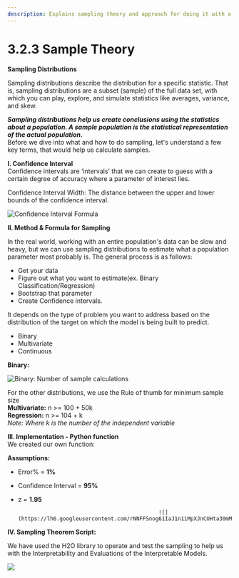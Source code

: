 ```yaml
---
description: Explains sampling theory and approach for doing it with a library h2o
---
```


# 3.2.3 Sample Theory

**Sampling Distributions**

Sampling distributions describe the distribution for a specific statistic. That is, sampling distributions are a subset \(sample\) of the full data set, with which you can play, explore, and simulate statistics like averages, variance, and skew.

_**Sampling distributions help us create conclusions using the statistics about a population. A sample population is the statistical representation of the actual population.**_  
Before we dive into what and how to do sampling, let's understand a few key terms, that would help us calculate samples.

**I. Confidence Interval**  
Confidence intervals are ‘intervals’ that we can create to guess with a certain degree of accuracy where a parameter of interest lies.

Confidence Interval Width: The distance between the upper and lower bounds of the confidence interval.  


![Confidence Interval Formula](https://lh6.googleusercontent.com/ZlH3G5E3Jq_evaEfq0t6vMGigzedTlwVn9Vna7e356zlrmZzRywVFCNa_vo83gCJ5en15Rys859GINskcnjvPjfbDmSX2f0MF2CE7AdLB-hafxd7Xn-9H7g-rrKJs0RYL_rCz5ec-A8)

**II. Method & Formula for Sampling**

In the real world, working with an entire population's data can be slow and heavy, but we can use sampling distributions to estimate what a population parameter most probably is. The general process is as follows:

* Get your data
* Figure out what you want to estimate\(ex. Binary Classification/Regression\)
* Bootstrap that parameter
* Create Confidence intervals.

It depends on the type of problem you want to address based on the distribution of the target on which the model is being built to predict.

* Binary
* Multivariate
* Continuous

**Binary:** 

![Binary: Number of sample calculations](https://lh4.googleusercontent.com/Effbl1wFOc-7YSp0buvZiooxewElYaQZVWhwAR7B9HddL-EyllkDewOru3vOp6pq5HEVZZqjqAiHCKXN8cnTnYvCaAy_VaCOp7e6XYZ8P8ujJkaRkLLNn2zqoS6aPqQozAwQtpRBiZg)

For the other distributions, we use the Rule of thumb for minimum sample size  
**Multivariate:** n &gt;= 100 + 50k  
**Regression:** n &gt;= 104 + k  
_Note: Where k is the number of the independent variable_

**III. Implementation - Python function**  
We created our own function: 

**Assumptions:**

* Error% = **1%**  
* Confidence Interval = **95%**
* z = **1.95**

                                                  ![](https://lh6.googleusercontent.com/rNNFFSnog61IaJ1n1iMpXJnCUHta30mMjYzIVa0pOHT5DfeGvOm2o0sIG0lFw9RvWjYfkwJyc2q9K47Fv0rGpnpKGcVLtEikaNbLXXaPoinJygF34UTzUQvTF8lrZTQX9E46RU_C1ZM)

**IV. Sampling Theorem Script:**

We have used the H2O library to operate and test the sampling to help us with the Interpretability and Evaluations of the Interpretable Models.

![](https://lh5.googleusercontent.com/RXX5DbQhoWibYYj3shzKLjnI1z3dW_7E_DXWxfkrJPgAvCb6UgdMtG-UuyJcNptNNPF90Br8Z6B4zBhxfBLWB1GBb0LjVNHcb2wYkueVlXwQyg708XATq8ceKhoRmUPLgeaygVcYFJo)

  


